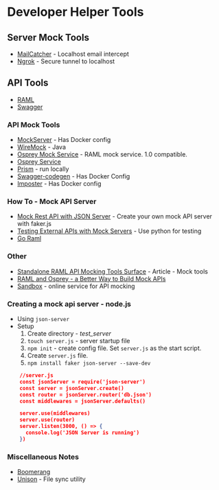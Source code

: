 # Developer Helper Tools
## Server Mock Tools
* [MailCatcher](https://mailcatcher.me/) - Localhost email intercept
* [Ngrok](https://ngrok.com/) - Secure tunnel to localhost

## API Tools
* [RAML](http://raml.org/)
* [Swagger](http://swagger.io/)
### API Mock Tools
* [MockServer](https://www.mock-server.com) - Has Docker config
* [WireMock](https://github.com/tomakehurst/wiremock) - Java
* [Osprey Mock Service](https://github.com/mulesoft-labs/osprey-mock-service) - RAML mock service. 1.0 compatible.
* [Osprey Service](https://github.com/mulesoft/osprey)
* [Prism](http://stoplight.io/platform/prism/) - run locally
* [Swagger-codegen](https://github.com/swagger-api/swagger-codegen) - Has Docker Config
* [Imposter](https://github.com/outofcoffee/imposter) - Has Docker config


### How To - Mock API Server
* [Mock Rest API with JSON Server](https://coligo.io/create-mock-rest-api-with-json-server/) - Create your own mock API server with faker.js
* [Testing External APIs with Mock Servers](https://realpython.com/blog/python/testing-third-party-apis-with-mock-servers/) - Use python for testing
* [Go Raml](https://github.com/Jumpscale/go-raml)

### Other
* [Standalone RAML API Mocking Tools Surface](https://www.programmableweb.com/news/standalone-raml-api-mocking-tools-surface/2015/08/13) - Article - Mock tools
* [RAML and Osprey - a Better Way to Build Mock APIs](https://www.tcias.co.uk/blog/2015/03/11/raml-and-osprey-a-better-way-to-build-mock-apis/)
* [Sandbox](https://getsandbox.com/) - online service for API mocking

### Creating a mock api server - node.js
* Using `json-server`
* Setup
    1. Create directory - *test_server*
    1. `touch server.js` - server startup file
    1. `npm init` - create config file. Set `server.js` as the start script.
    1. Create `server.js` file.
    1. `npm install faker json-server --save-dev`

```json
    //server.js
    const jsonServer = require('json-server')
    const server = jsonServer.create()
    const router = jsonServer.router('db.json')
    const middlewares = jsonServer.defaults()

    server.use(middlewares)
    server.use(router)
    server.listen(3000, () => {
      console.log('JSON Server is running')
    })
```
### Miscellaneous Notes
* [Boomerang](http://www.seas.upenn.edu/~harmony/)
* [Unison](https://www.cis.upenn.edu/~bcpierce/unison/) - File sync utility